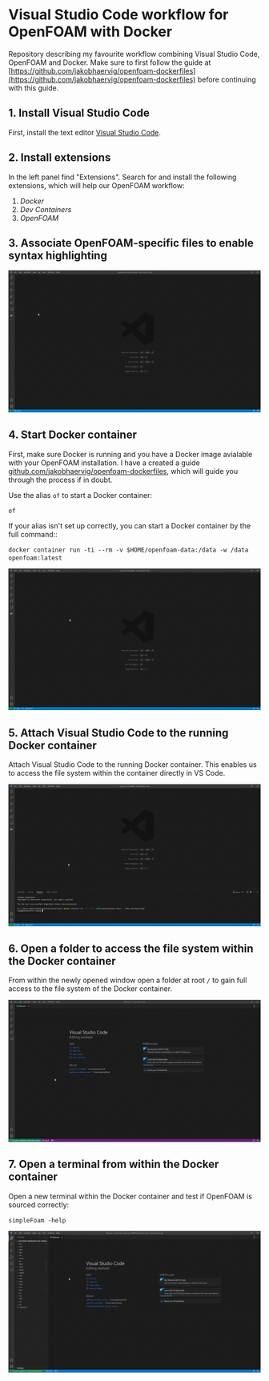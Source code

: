 # Visual Studio Code workflow for OpenFOAM with Docker
Repository describing my favourite workflow combining Visual Studio Code, OpenFOAM and Docker. Make sure to first follow the guide at [https://github.com/jakobhaervig/openfoam-dockerfiles](https://github.com/jakobhaervig/openfoam-dockerfiles) before continuing with this guide.

## 1. Install Visual Studio Code
First, install the text editor [Visual Studio Code](https://code.visualstudio.com).

## 2. Install extensions
In the left panel find "Extensions". Search for and install the following extensions, which will help our OpenFOAM workflow:
1. *Docker*
2. *Dev Containers*
3. *OpenFOAM*

## 3. Associate OpenFOAM-specific files to enable syntax highlighting

![](associateFileExtensions.gif)

## 4. Start Docker container
First, make sure Docker is running and you have a Docker image avialable with your OpenFOAM installation. I have a created a guide [github.com/jakobhaervig/openfoam-dockerfiles](https://github.com/jakobhaervig/openfoam-dockerfiles), which will guide you through the process if in doubt.

Use the alias ``of`` to start a Docker container:

```shell
of

```

If your alias isn't set up correctly, you can start a Docker container by the full command::

```shell
docker container run -ti --rm -v $HOME/openfoam-data:/data -w /data openfoam:latest
```

![](startContainer.gif)

## 5. Attach Visual Studio Code to the running Docker container
Attach Visual Studio Code to the running Docker container. This enables us to access the file system within the container directly in VS Code.

![](attachVSCode.gif)

## 6. Open a folder to access the file system within the Docker container
From within the newly opened window open a folder at root ``/`` to gain full access to the file system of the Docker container.

![](openFolder.gif)

## 7. Open a terminal from within the Docker container
Open a new terminal within the Docker container and test if OpenFOAM is sourced correctly:
```shell
simpleFoam -help

```
![](terminalInContainer.gif)
